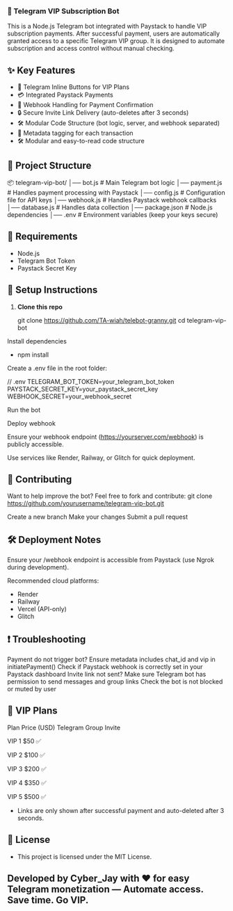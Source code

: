 ### 💎 Telegram VIP Subscription Bot
This is a Node.js Telegram bot integrated with Paystack to handle VIP subscription payments. After successful payment, users are automatically granted access to a specific Telegram VIP group. It is designed to automate subscription and access control without manual checking.

## ✨ Key Features

- 🔘 Telegram Inline Buttons for VIP Plans
- 💳 Integrated Paystack Payments
- 🔁 Webhook Handling for Payment Confirmation
- 🔒 Secure Invite Link Delivery (auto-deletes after 3 seconds)
- 🛠️ Modular Code Structure (bot logic, server, and webhook separated)
- 🧾 Metadata tagging for each transaction
- 🛠️ Modular and easy-to-read code structure

## 📁 Project Structure

📦 telegram-vip-bot/ 
│── bot.js          # Main Telegram bot logic
│── payment.js      # Handles payment processing with Paystack
│── config.js       # Configuration file for API keys
│── webhook.js      # Handles Paystack webhook callbacks
│── database.js     # Handles data collection
│── package.json    # Node.js dependencies
│── .env            # Environment variables (keep your keys secure)



## 🧩 Requirements

- Node.js
- Telegram Bot Token
- Paystack Secret Key

## 🔧 Setup Instructions

1. **Clone this repo**

   git clone https://github.com/TA-wiah/telebot-granny.git
   cd telegram-vip-bot

Install dependencies
- npm install

Create a .env file in the root folder:

// .env
TELEGRAM_BOT_TOKEN=your_telegram_bot_token
PAYSTACK_SECRET_KEY=your_paystack_secret_key
WEBHOOK_SECRET=your_webhook_secret


Run the bot

Deploy webhook

Ensure your webhook endpoint (https://yourserver.com/webhook) is publicly accessible.

Use services like Render, Railway, or Glitch for quick deployment.

## 🤝 Contributing

Want to help improve the bot? Feel free to fork and contribute:
git clone https://github.com/yourusername/telegram-vip-bot.git

Create a new branch
Make your changes
Submit a pull request

## 🛠️ Deployment Notes

Ensure your /webhook endpoint is accessible from Paystack (use Ngrok during development).

Recommended cloud platforms:
- Render
- Railway
- Vercel (API-only)
- Glitch



## ❗ Troubleshooting

Payment do not trigger bot?
Ensure metadata includes chat_id and vip in initiatePayment()
Check if Paystack webhook is correctly set in your Paystack dashboard
Invite link not sent?
Make sure Telegram bot has permission to send messages and group links
Check the bot is not blocked or muted by user


## 💬 VIP Plans
Plan	 Price (USD)	 Telegram Group Invite

VIP 1	  $50	           ✅

VIP 2	  $100		   ✅

VIP 3	  $200	           ✅

VIP 4	  $350	           ✅

VIP 5	  $500	           ✅

- Links are only shown after successful payment and auto-deleted after 3 seconds.

## 📜 License

- This project is licensed under the MIT License.

Developed by Cyber_Jay with ❤️ for easy Telegram monetization — Automate access. Save time. Go VIP.
---
